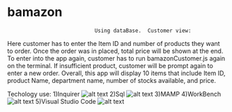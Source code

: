 # bamazon

                                Using dataBase.  Customer view:
Here customer has to enter the Item ID and number of products they want to order.  Once the order was in placed, total price will be shown at the end. 
To enter into the app again, customer has to run bamazonCustomer.js again on the terminal.
If insufficient product, customer will be prompt again to enter a new order.
Overall, this app will display 10 items that include Item ID, product Name, department name, number of stocks available, and price.

Techology use:
1)Inquirer
![alt text](http://url/to/img.png)
2)Sql
![alt text](http://url/to/img.png)
3)MAMP
4)WorkBench
![alt text](http://url/to/img.png)
5)Visual Studio Code
![alt text](http://url/to/img.png)
